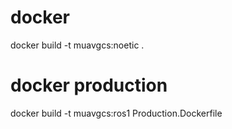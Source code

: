 # docker
docker build -t muavgcs:noetic .
# docker production
docker build -t muavgcs:ros1 Production.Dockerfile